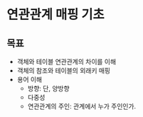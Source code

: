 # 연관관계 매핑 기초

## 목표

- 객체와 테이블 연관관계의 차이를 이해 
- 객체의 참조와 테이블의 외래키 매핑
- 용어 이해
    * 방향: 단, 양방향
    * 다중성
    * 연관관계의 주인: 관계에서 누가 주인인가.
    
